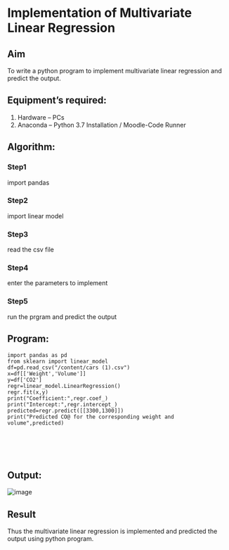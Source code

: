 # Implementation of Multivariate Linear Regression
## Aim
To write a python program to implement multivariate linear regression and predict the output.
## Equipment’s required:
1.	Hardware – PCs
2.	Anaconda – Python 3.7 Installation / Moodle-Code Runner
## Algorithm:
### Step1
import pandas

### Step2
import linear model

### Step3
read the csv file

### Step4
enter the parameters to implement

### Step5
run the prgram and predict the output

## Program:
```
import pandas as pd
from sklearn import linear_model
df=pd.read_csv("/content/cars (1).csv")
x=df[['Weight','Volume']]
y=df['CO2']
regr=linear_model.LinearRegression()
regr.fit(x,y)
print("Coefficient:",regr.coef_)
print("Intercept:",regr.intercept_)
predicted=regr.predict([[3300,1300]])
print("Predicted CO@ for the corresponding weight and volume",predicted)






```
## Output:
![image](https://github.com/gowrisankarponnusamy/Multivariate-Linear-Regression/assets/119393123/fee002e3-bf66-45f1-8ee4-7614c4b57105)


## Result
Thus the multivariate linear regression is implemented and predicted the output using python program.
